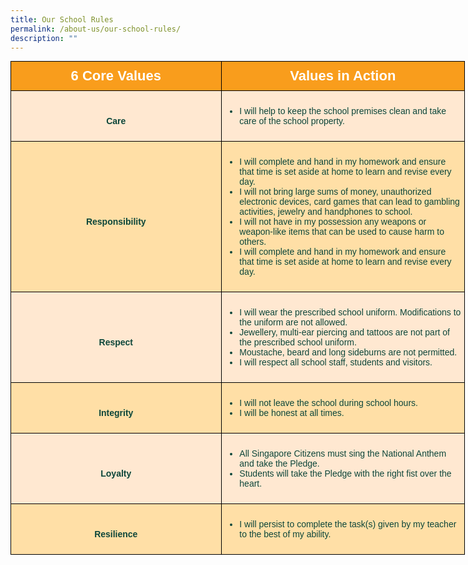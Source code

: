 ```yaml
---
title: Our School Rules
permalink: /about-us/our-school-rules/
description: ""
---
```

<style type="text/css">
.tg  {border-collapse:collapse;border-spacing:0;margin:0px auto;}
.tg td{border-color:black;border-style:solid;border-width:1px;font-family:Arial, sans-serif;font-size:14px;
  overflow:hidden;padding:10px 5px;word-break:normal;}
.tg th{border-color:black;border-style:solid;border-width:1px;font-family:Arial, sans-serif;font-size:14px;
  font-weight:normal;overflow:hidden;padding:10px 5px;word-break:normal;}
.tg .tg-8jx4{background-color:#FFDFA6;color:#0C463A;text-align:left;vertical-align:middle}
.tg .tg-icg1{background-color:#FFE8D1;color:#0C463A;text-align:left;vertical-align:middle}
.tg .tg-xi4p{background-color:#FFDFA6;color:#0C463A;font-weight:bold;text-align:center;vertical-align:middle}
.tg .tg-k1f1{background-color:#F99D1C;color:#FFF;font-weight:bold;text-align:center;vertical-align:middle}
.tg .tg-wrbi{background-color:#FFE8D1;color:#0C463A;font-weight:bold;text-align:center;vertical-align:middle}
</style>
<table class="tg" style="undefined;table-layout: fixed; width: 727px">
<colgroup>
<col style="width: 337px">
<col style="width: 390px">
</colgroup>
	
<tbody>
<tr>
 <td class="tg-k1f1"><span style="font-size:22px"><b> 6 Core Values </b></span></td>
 <td class="tg-k1f1"><span style="font-size:22px"><b>Values in Action</b></span></td>
</tr>
<tr>
  <td class="tg-wrbi"><br>Care</td>
  <td class="tg-icg1"><ul><li>I will help to keep the school premises clean and take care of the school property.</li></ul></td>
</tr>
<tr>
    <td class="tg-xi4p"><br>Responsibility</td>
    <td class="tg-8jx4"><ul><li>I will complete and hand in my homework and ensure that time is set aside at home to learn and revise every day.</li><li>I will not bring large sums of money, unauthorized electronic devices, card games that can lead to gambling activities, jewelry and handphones to school.</li><li>I will not have in my possession any weapons or weapon-like items that can be used to cause harm to others.</li><li>I will complete and hand in my homework and ensure that time is set aside at home to learn and revise every day.</li></ul></td>
</tr>
<tr>
   <td class="tg-wrbi"><br>Respect</td>
   <td class="tg-icg1"><ul><li>I will wear the prescribed school uniform. Modifications to the uniform are not allowed.</li><li>Jewellery, multi-ear piercing and tattoos are not part of the prescribed school uniform.</li><li>Moustache, beard and long sideburns are not permitted.</li><li>I will respect all school staff, students and visitors.</li></ul></td>
</tr>
<tr>
<td class="tg-xi4p"><br>Integrity</td>
<td class="tg-8jx4"><ul><li>I will not leave the school during school hours.</li><li>I will be honest at all times.</li></ul></td>
</tr>
<tr>
    <td class="tg-wrbi"><br>Loyalty</td>
    <td class="tg-icg1"><ul><li>All Singapore Citizens must sing the National Anthem and take the Pledge.</li><li>Students will take the Pledge with the right fist over the heart.</li></ul></td>
</tr>
<tr>
  <td class="tg-xi4p"><br>Resilience</td>
  <td class="tg-8jx4"><ul><li>I will persist to complete the task(s) given by my teacher to the best of my ability.</li</ul</td>
</tr>
</tbody>
</table>
